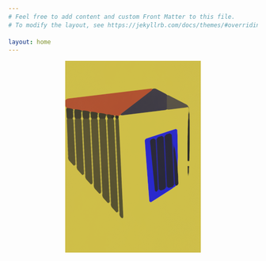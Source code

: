 ```yaml
---
# Feel free to add content and custom Front Matter to this file.
# To modify the layout, see https://jekyllrb.com/docs/themes/#overriding-theme-defaults

layout: home
---
```

<img src="/assets/img/home.png" style="display:block;margin-left:auto;margin-right:auto;" /> 

